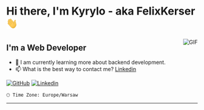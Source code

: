 # Hi there, I'm Kyrylo - aka FelixKerser <img width="30px" height="30" src="https://github.com/SatYu26/SatYu26/raw/master/Assets/Hi.gif" />

<img align="right" alt="GIF" height="160px" src="https://user-images.githubusercontent.com/74038190/212257467-871d32b7-e401-42e8-a166-fcfd7baa4c6b.gif" />

## I'm a Web Developer

- 🌱 I am currently learning more about backend development.
- 📫 What is the best way to contact me? [Linkedin](https://www.linkedin.com/in/kyrylomalovanyi/)

[![GitHub](https://img.shields.io/badge/Github-100000?style=for-the-badge&logo=github&logoColor=white)](https://github.com/felixkerser)
[![Linkedin](https://img.shields.io/badge/Linkedin-0077B5?style=for-the-badge&logo=linkedin&logoColor=white)](https://www.linkedin.com/in/kyrylomalovanyi/)

```text
🕑︎ Time Zone: Europe/Warsaw
```
<!--END_SECTION:waka-->


---
